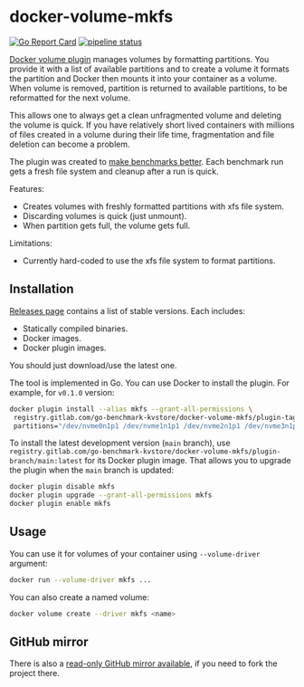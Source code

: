 # docker-volume-mkfs

[![Go Report Card](https://goreportcard.com/badge/gitlab.com/go-benchmark-kvstore/docker-volume-mkfs)](https://goreportcard.com/report/gitlab.com/go-benchmark-kvstore/docker-volume-mkfs)
[![pipeline status](https://gitlab.com/go-benchmark-kvstore/docker-volume-mkfs/badges/main/pipeline.svg?ignore_skipped=true)](https://gitlab.com/go-benchmark-kvstore/docker-volume-mkfs/-/pipelines)

[Docker volume plugin](https://docs.docker.com/engine/extend/legacy_plugins/) manages volumes by formatting partitions.
You provide it with a list of available partitions and to create a volume it formats the partition and Docker then mounts it
into your container as a volume. When volume is removed, partition is returned to available partitions, to be reformatted
for the next volume.

This allows one to always get a clean unfragmented volume and deleting the volume is quick. If
you have relatively short lived containers with millions of files created in a volume during their life time,
fragmentation and file deletion can become a problem.

The plugin was created to [make benchmarks better](https://gitlab.com/go-benchmark-kvstore/go-benchmark-kvstore).
Each benchmark run gets a fresh file system and cleanup after a run is quick.

Features:

- Creates volumes with freshly formatted partitions with xfs file system.
- Discarding volumes is quick (just unmount).
- When partition gets full, the volume gets full.

Limitations:

- Currently hard-coded to use the xfs file system to format partitions.

## Installation

[Releases page](https://gitlab.com/go-benchmark-kvstore/docker-volume-mkfs/-/releases)
contains a list of stable versions. Each includes:

- Statically compiled binaries.
- Docker images.
- Docker plugin images.

You should just download/use the latest one.

The tool is implemented in Go. You can use Docker to install the plugin. For example, for `v0.1.0` version:

```sh
docker plugin install --alias mkfs --grant-all-permissions \
 registry.gitlab.com/go-benchmark-kvstore/docker-volume-mkfs/plugin-tag/v0-1-0:latest \
 partitions="/dev/nvme0n1p1 /dev/nvme1n1p1 /dev/nvme2n1p1 /dev/nvme3n1p1"
```

To install the latest development version (`main` branch), use `registry.gitlab.com/go-benchmark-kvstore/docker-volume-mkfs/plugin-branch/main:latest`
for its Docker plugin image. That allows you to upgrade the plugin when the `main` branch is updated:

```sh
docker plugin disable mkfs
docker plugin upgrade --grant-all-permissions mkfs
docker plugin enable mkfs
```

## Usage

You can use it for volumes of your container using `--volume-driver` argument:

```sh
docker run --volume-driver mkfs ...
```

You can also create a named volume:

```sh
docker volume create --driver mkfs <name>
```

## GitHub mirror

There is also a [read-only GitHub mirror available](https://github.com/go-benchmark-kvstore/docker-volume-mkfs),
if you need to fork the project there.
